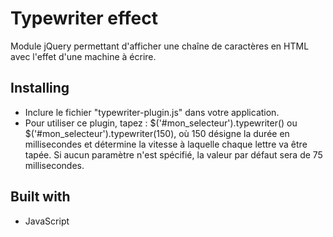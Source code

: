 # Typewriter effect
Module jQuery permettant d'afficher une chaîne de caractères en HTML avec l'effet d'une machine à écrire.

## Installing
* Inclure le fichier "typewriter-plugin.js" dans votre application.
* Pour utiliser ce plugin, tapez : $('#mon_selecteur').typewriter() ou $('#mon_selecteur').typewriter(150), où 150 désigne la durée en millisecondes et détermine la vitesse à laquelle chaque lettre va être tapée. Si aucun paramètre n'est spécifié, la valeur par défaut sera de 75 millisecondes.

## Built with
* JavaScript
